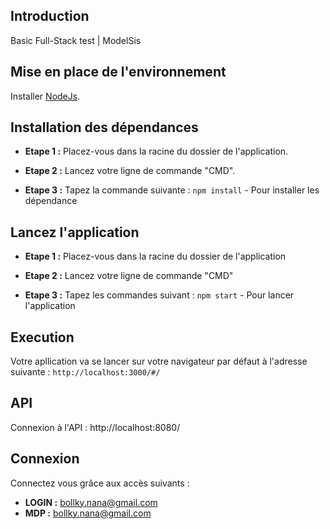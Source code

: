 
## Introduction
Basic Full-Stack test | ModelSis

## Mise en place de l'environnement

Installer [NodeJs](https://nodejs.org/en/download/).  


## Installation des dépendances

* **Etape 1 :** Placez-vous dans la racine du dossier de l'application.

* **Etape 2 :** Lancez votre ligne de commande "CMD".

* **Etape 3 :** Tapez la commande suivante : `npm install` - Pour installer les dépendance



## Lancez l'application 

* **Etape 1 :** Placez-vous dans la racine du dossier de l'application 

* **Etape 2 :** Lancez votre ligne de commande "CMD"

* **Etape 3 :** Tapez les commandes suivant : `npm start` - Pour lancer l'application


## Execution
Votre apllication va se lancer sur votre navigateur par défaut à l'adresse suivante : `http://localhost:3000/#/` 

## API
Connexion à l'API : http://localhost:8080/

## Connexion
Connectez vous grâce aux accès suivants :
* **LOGIN :** bollky.nana@gmail.com
* **MDP :** bollky.nana@gmail.com
